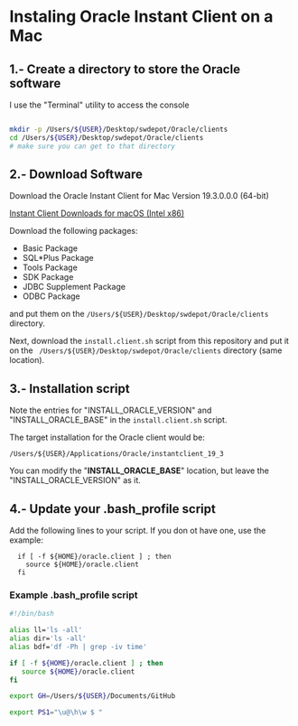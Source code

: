 
# Instaling Oracle Instant Client on a Mac 


## 1.- Create a directory to store the Oracle software 

I use the "Terminal" utility to access the console 

````bash

mkdir -p /Users/${USER}/Desktop/swdepot/Oracle/clients
cd /Users/${USER}/Desktop/swdepot/Oracle/clients
# make sure you can get to that directory

````

## 2.- Download Software 

Download the Oracle Instant Client for Mac Version 19.3.0.0.0 (64-bit)

[Instant Client Downloads for macOS (Intel x86)](https://www.oracle.com/database/technologies/instant-client/macos-intel-x86-downloads.html)

Download the following packages:

- Basic Package
- SQL*Plus Package
- Tools Package
- SDK Package
- JDBC Supplement Package
- ODBC Package

and put them on the ````/Users/${USER}/Desktop/swdepot/Oracle/clients```` directory.

Next, download the ````install.client.sh```` script from this repository and put it on the ```` /Users/${USER}/Desktop/swdepot/Oracle/clients```` directory (same location).


## 3.- Installation script

Note the entries for "INSTALL_ORACLE_VERSION" and "INSTALL_ORACLE_BASE" in the ````install.client.sh```` script.

The target installation for the Oracle client would be:

 ````/Users/${USER}/Applications/Oracle/instantclient_19_3```` 

You can modify the "**INSTALL_ORACLE_BASE**" location, but leave the "INSTALL_ORACLE_VERSION" as it.



## 4.- Update your .bash_profile script

Add the following lines to your script. If you don ot have one, use the example:

````
  if [ -f ${HOME}/oracle.client ] ; then
    source ${HOME}/oracle.client 
  fi
````

### Example .bash_profile script

````bash
#!/bin/bash

alias ll='ls -all'
alias dir='ls -all'
alias bdf='df -Ph | grep -iv time'

if [ -f ${HOME}/oracle.client ] ; then
   source ${HOME}/oracle.client
fi

export GH=/Users/${USER}/Documents/GitHub

export PS1="\u@\h\w $ "

````









  

